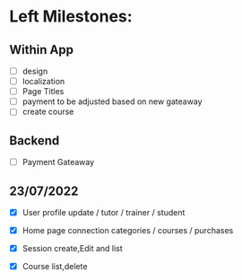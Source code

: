 # Left Milestones:
## Within App
- [ ] design
- [ ] localization
- [ ] Page Titles
- [ ] payment to be adjusted based on new gateaway
- [ ] create course

## Backend
- [ ] Payment Gateaway

## 23/07/2022
- [x] User profile update / tutor / trainer / student
- [x] Home page connection categories / courses / purchases
- [x] Session create,Edit and list 
- [x] Course list,delete

